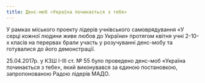 ```yaml
---
title: Денс-моб «Україна починається з тебе»
---
```


У рамках міського проекту лідерів учнівського самоврядування «У серці кожної людини живе любов до України» протягом квітня учні 2-10-х класів на перервах брали участь у розучуванні денс-мобу та готувалися до його демонстрації.

25.04.2017р. у КЗШ І-ІІІ ст. № 55 було проведено денс-моб «Україна починається з тебе», який виконувався за єдиною постановкою, запропонованою Радою лідерів МАДО.

<youtube id="2GRclF-cAdM" />
